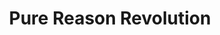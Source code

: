 ---
title: "Pure Reason Revolution"
summary: "Pure Reason Revolution is a British rock group formed at the University of Westminster in 2003. Their music incorporates elements of progressive rock and electronic. Their music has been variously described as 'Astral Folk' and 'Progressive rock'. Members have a shared appreciation for the work of bands such as Pink Floyd, Porcupine Tree, Nirvana, Justice, Kraftwerk and Fleetwood Mac."
image: "pure-reason-revolution.jpg"
apple_music_artist_url: "https://music.apple.com/gb/artist/pure-reason-revolution/42271645"
wikipedia_url: "https://en.wikipedia.org/wiki/Pure_Reason_Revolution"
---